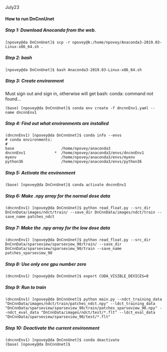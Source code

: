 July23

#### How to run DnCnnUnet


##### Step 1: Download Anocanda from the web. 

```{python}
[npovey@da DnCnnUnet]$ scp -r npovey@k:/home/npovey/Anaconda3-2019.03-Linux-x86_64.sh .
```

##### Step 2:  bash

```{python}
[npovey@da DnCnnUnet]$ bash Anaconda3-2019.03-Linux-x86_64.sh 

```

##### Step 3: Create environment

Must sign out and sign in, otherwise will get bash: conda: command not found... 

```{python}
(base) [npovey@da DnCnnUnet]$ conda env create -f dncnnEnv1.yaml --name dncnnEnv1

```

##### Step 4: Find out what environments are installed

```{python}
(dncnnEnv1) [npovey@da DnCnnUnet]$ conda info --envs
# conda environments:
#
base                     /home/npovey/anaconda3
dncnnEnv1             *  /home/npovey/anaconda3/envs/dncnnEnv1
myenv                    /home/npovey/anaconda3/envs/myenv
python36                 /home/npovey/anaconda3/envs/python36 
```


##### Step 5:  Activate the environment

```{python}
(base) [npovey@da DnCnnUnet]$ conda activate dncnnEnv1

```

##### Step 6: Make .npy array for the normal dose data

```{python}
(dncnnEnv1) [npovey@da DnCnnUnet]$ python read_float.py --src_dir DnCnnData/images/ndct/train/ --save_dir DnCnnData/images/ndct/train --save_name patches_ndct

```

##### Step 7: Make the .npy array for the low dose data

```{python}
(dncnnEnv1) [npovey@da DnCnnUnet]$ python read_float.py --src_dir DnCnnData/sparseview/sparseview_90/train/ --save_dir DnCnnData/sparseview/sparseview_90/train --save_name patches_sparseview_90
```
##### Step 8: Use only one gpu number zero
```{python}
(dncnnEnv1) [npovey@da DnCnnUnet]$ export CUDA_VISIBLE_DEVICES=0
```

##### Step 9: Run to train

```{python}
(dncnnEnv1) [npovey@da DnCnnUnet]$ python main.py --ndct_training_data "DnCnnData/images/ndct/train/patches_ndct.npy" --ldct_training_data "DnCnnData/sparseview/sparseview_90/train/patches_sparseview_90.npy" --ndct_eval_data "DnCnnData/images/ndct/test/*.flt" --ldct_eval_data "DnCnnData/sparseview/sparseview_90/test/*.flt"

```
##### Step 10: Deactivate the current environment
```{python}
(dncnnEnv1) [npovey@da DnCnnUnet]$ conda deactivate
(base) [npovey@da DnCnnUnet]$ 
```
